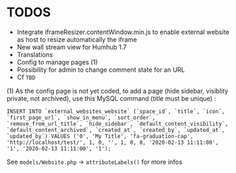 TODOS 
=====

- Integrate iframeResizer.contentWindow.min.js to enable external website as host to resize automatically the iframe
- New wall stream view for Humhub 1.7
- Translations
- Config to manage pages (1)
- Possibility for admin to change comment state for an URL
- Cf `TBD`


(1)
As the config page is not yet coded, to add a page (hide sidebar, visiblity private, not archived), use this MySQL command (title must be unique) :
```
INSERT INTO `external_websites_website` (`space_id`, `title`, `icon`, `first_page_url`, `show_in_menu`, `sort_order`, `remove_from_url_title`, `hide_sidebar`, `default_content_visibility`, `default_content_archived`, `created_at`, `created_by`, `updated_at`, `updated_by`) VALUES ('0', 'My Title', 'fa-graduation-cap', 'http://localhost/test/', 1, 0, '', 1, 0, 0, '2020-02-13 11:11:00', '1', '2020-02-13 11:11:00', '1');
```

See `models/Website.php` -> `attributeLabels()` for more infos
